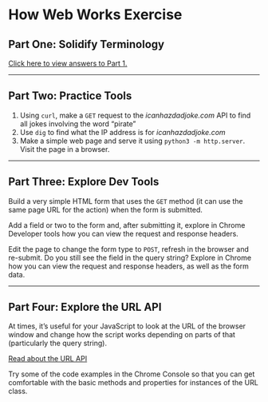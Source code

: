 # How Web Works Exercise

## Part One: Solidify Terminology

[Click here to view answers to Part 1.](part-1.md)

---

## Part Two: Practice Tools

1. Using `curl`, make a `GET` request to the _icanhazdadjoke.com_ API to find all jokes involving the word “pirate”
1. Use `dig` to find what the IP address is for _icanhazdadjoke.com_
1. Make a simple web page and serve it using `python3 -m http.server`. Visit the page in a browser.

---

## Part Three: Explore Dev Tools

Build a very simple HTML form that uses the `GET` method (it can use the same page URL for the action) when the form is submitted.

Add a field or two to the form and, after submitting it, explore in Chrome Developer tools how you can view the request and response headers.

Edit the page to change the form type to `POST`, refresh in the browser and re-submit. Do you still see the field in the query string? Explore in Chrome how you can view the request and response headers, as well as the form data.

---

## Part Four: Explore the URL API

At times, it’s useful for your JavaScript to look at the URL of the browser window and change how the script works depending on parts of that (particularly the query string).

[Read about the URL API](https://developer.mozilla.org/en-US/docs/Web/API/URL)

Try some of the code examples in the Chrome Console so that you can get comfortable with the basic methods and properties for instances of the URL class.
